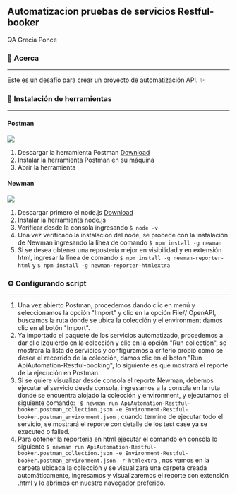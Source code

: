 ## **Automatizacion pruebas de servicios Restful-booker**

QA Grecia Ponce

### 📝 Acerca
----
Este es un desafío para crear un proyecto de automatización API. ✨


### 🔧 Instalación de herramientas
----
#### Postman
![](https://i0.wp.com/www.hoclabs.com/wp-content/uploads/2017/02/postman.png?fit=837%2C500&ssl=1)


1. Descargar la herramienta Postman [Download](https://www.postman.com/downloads/)   
2. Instalar la herramienta Postman en su máquina
3. Abrir la herramienta


#### Newman
![](https://ull-esit-dsi-1617.github.io/primeros-pasos-en-nodejs-carlos-david-35l2-2/assets/nodejs-npm_logos.png)

1. Descargar primero el node.js [Download](https://nodejs.org/en/download/current/)    
2. Instalar la herramienta node.js
3. Verificar desde la consola ingresando  `$ node -v `
4. Una vez verificado la instalación del node, se procede con la instalación de Newman ingresando la línea de comando `$ npm install -g newman ` 
5. Si se desea obtener una repostería mejor en visibilidad y en extensión html, ingresar la línea de comando `$ npm install -g newman-reporter-html` 
 y `$ npm install -g newman-reporter-htmlextra`

### ⚙ Configurando script
                
----
1. Una vez abierto Postman, procedemos dando clic en menú y seleccionamos la opción "Import" y clic en la opción File// OpenAPI, buscamos la ruta donde se ubica la colección y el environment damos clic en el botón "Import".
2. Ya importado el paquete de los servicios automatizado, procedemos a dar clic izquierdo en la colección y clic en la opción "Run collection", se mostrará la lista de servicios y configuramos a criterio propio como se desea el recorrido de la colección, damos clic en el boton "Run ApiAutomation-Restful-booking", lo siguiente es que mostrará el reporte de la ejecución en Postman.
3. Si se quiere visualizar desde consola el reporte Newman, debemos ejecutar el servicio desde consola, ingresamos a la consola en la ruta donde se encuentra alojado la colección y environment, y 
ejecutamos el siguiente comando: ` $ newman run ApiAutomation-Restful-booker.postman_collection.json -e Environment-Restful-booker.postman_environment.json` , cuando termine de ejecutar todo el servicio, se mostrará el reporte con detalle de los test case ya se executed o failed.
4. Para obtener la reporteria en html ejecutar el comando en consola lo siguiente `$ newman run ApiAutomation-Restful-booker.postman_collection.json -e Environment-Restful-booker.postman_environment.json -r htmlextra` , nos
vamos en la carpeta ubicada la colección y se visualizará una carpeta creada automáticamente, ingresamos y visualizaremos el reporte con extensión .html y lo abrimos en nuestro navegador preferido.


